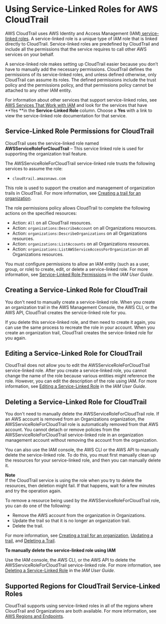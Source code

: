 # Using Service\-Linked Roles for AWS CloudTrail<a name="using-service-linked-roles"></a>

AWS CloudTrail uses AWS Identity and Access Management \(IAM\)[ service\-linked roles](https://docs.aws.amazon.com/IAM/latest/UserGuide/id_roles_terms-and-concepts.html#iam-term-service-linked-role)\. A service\-linked role is a unique type of IAM role that is linked directly to CloudTrail\. Service\-linked roles are predefined by CloudTrail and include all the permissions that the service requires to call other AWS services on your behalf\. 

A service\-linked role makes setting up CloudTrail easier because you don’t have to manually add the necessary permissions\. CloudTrail defines the permissions of its service\-linked roles, and unless defined otherwise, only CloudTrail can assume its roles\. The defined permissions include the trust policy and the permissions policy, and that permissions policy cannot be attached to any other IAM entity\.

For information about other services that support service\-linked roles, see [AWS Services That Work with IAM](https://docs.aws.amazon.com/IAM/latest/UserGuide/reference_aws-services-that-work-with-iam.html) and look for the services that have **Yes **in the **Service\-Linked Role** column\. Choose a **Yes** with a link to view the service\-linked role documentation for that service\.

## Service\-Linked Role Permissions for CloudTrail<a name="slr-permissions"></a>

CloudTrail uses the service\-linked role named **AWSServiceRoleForCloudTrail** – This service linked role is used for supporting the organization trail feature\.

The AWSServiceRoleForCloudTrail service\-linked role trusts the following services to assume the role:
+ `cloudtrail.amazonaws.com`

This role is used to support the creation and management of organization trails in CloudTrail\. For more information, see [Creating a trail for an organization](creating-trail-organization.md)\.

The role permissions policy allows CloudTrail to complete the following actions on the specified resources:
+ Action: `All` on all CloudTrail resources\.
+ Action: `organizations:DescribeAccount` on all Organizations resources\. 
+ Action: `organizations:DescribeOrganizations` on all Organizations resources\. 
+ Action: `organizations:ListAccounts` on all Organizations resources\. 
+ Action: `organizations:ListAWSServiceAccessForOrganization` on all Organizations resources\. 

You must configure permissions to allow an IAM entity \(such as a user, group, or role\) to create, edit, or delete a service\-linked role\. For more information, see [Service\-Linked Role Permissions](https://docs.aws.amazon.com/IAM/latest/UserGuide/using-service-linked-roles.html#service-linked-role-permissions) in the *IAM User Guide*\.

## Creating a Service\-Linked Role for CloudTrail<a name="create-slr"></a>

You don't need to manually create a service\-linked role\. When you create an organization trail in the AWS Management Console, the AWS CLI, or the AWS API, CloudTrail creates the service\-linked role for you\. 

If you delete this service\-linked role, and then need to create it again, you can use the same process to recreate the role in your account\. When you create an organization trail, CloudTrail creates the service\-linked role for you again\. 

## Editing a Service\-Linked Role for CloudTrail<a name="edit-slr"></a>

CloudTrail does not allow you to edit the AWSServiceRoleForCloudTrail service\-linked role\. After you create a service\-linked role, you cannot change the name of the role because various entities might reference the role\. However, you can edit the description of the role using IAM\. For more information, see [Editing a Service\-Linked Role](https://docs.aws.amazon.com/IAM/latest/UserGuide/using-service-linked-roles.html#edit-service-linked-role) in the *IAM User Guide*\.

## Deleting a Service\-Linked Role for CloudTrail<a name="delete-slr"></a>

You don't need to manually delete the AWSServiceRoleForCloudTrail role\. If an AWS account is removed from an Organizations organization, the AWSServiceRoleForCloudTrail role is automatically removed from that AWS account\. You cannot detach or remove policies from the AWSServiceRoleForCloudTrail service\-linked role in an organization management account without removing the account from the organization\.

You can also use the IAM console, the AWS CLI or the AWS API to manually delete the service\-linked role\. To do this, you must first manually clean up the resources for your service\-linked role, and then you can manually delete it\. 

**Note**  
If the CloudTrail service is using the role when you try to delete the resources, then deletion might fail\. If that happens, wait for a few minutes and try the operation again\.

To remove a resource being used by the AWSServiceRoleForCloudTrail role, you can do one of the following:
+ Remove the AWS account from the organization in Organizations\.
+ Update the trail so that it is no longer an organization trail\.
+ Delete the trail\.

For more information, see [Creating a trail for an organization](creating-trail-organization.md), [Updating a trail](cloudtrail-update-a-trail-console.md), and [Deleting a Trail](cloudtrail-delete-trails-console.md)\.

**To manually delete the service\-linked role using IAM**

Use the IAM console, the AWS CLI, or the AWS API to delete the AWSServiceRoleForCloudTrail service\-linked role\. For more information, see [Deleting a Service\-Linked Role](https://docs.aws.amazon.com/IAM/latest/UserGuide/using-service-linked-roles.html#delete-service-linked-role) in the *IAM User Guide*\.

## Supported Regions for CloudTrail Service\-Linked Roles<a name="slr-regions"></a>

CloudTrail supports using service\-linked roles in all of the regions where CloudTrail and Organizations are both available\. For more information, see [AWS Regions and Endpoints](https://docs.aws.amazon.com/general/latest/gr/rande.html)\.